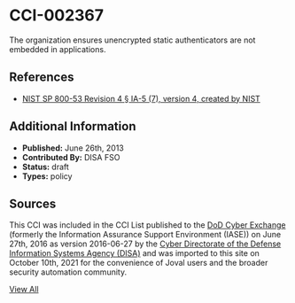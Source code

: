 # CCI-002367

The organization ensures unencrypted static authenticators are not embedded in applications.

## References ##

* [NIST SP 800-53 Revision 4 § IA-5 (7), version 4, created by NIST](http://csrc.nist.gov/publications/PubsSPs.html)


## Additional Information ##

* **Published:** June 26th, 2013
* **Contributed By:** DISA FSO
* **Status:** draft
* **Types:** policy

## Sources ##

This CCI was included in the CCI List published to the [DoD Cyber Exchange](https://public.cyber.mil/stigs/cci/)
(formerly the Information Assurance Support Environment (IASE)) on June 27th, 2016 as version
2016-06-27 by the [Cyber Directorate of the Defense Information Systems Agency (DISA)](https://public.cyber.mil/about-cyber/)
and was imported to this site on October 10th, 2021 for the convenience of Joval users and the broader
security automation community.

[View All](../README.md)
